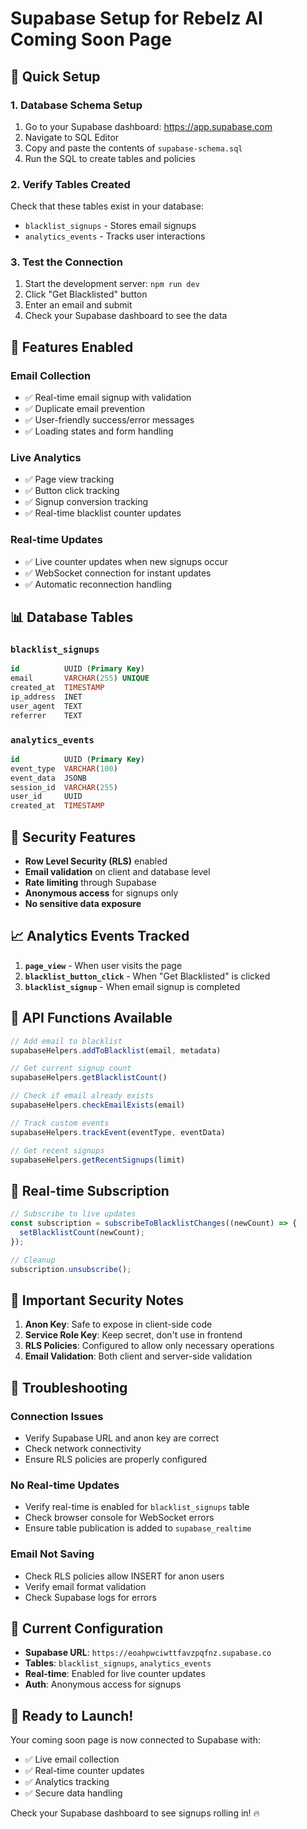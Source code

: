# Supabase Setup for Rebelz AI Coming Soon Page

## 🚀 Quick Setup

### 1. **Database Schema Setup**
1. Go to your Supabase dashboard: https://app.supabase.com
2. Navigate to SQL Editor
3. Copy and paste the contents of `supabase-schema.sql`
4. Run the SQL to create tables and policies

### 2. **Verify Tables Created**
Check that these tables exist in your database:
- `blacklist_signups` - Stores email signups
- `analytics_events` - Tracks user interactions

### 3. **Test the Connection**
1. Start the development server: `npm run dev`
2. Click "Get Blacklisted" button
3. Enter an email and submit
4. Check your Supabase dashboard to see the data

## 🔧 **Features Enabled**

### **Email Collection**
- ✅ Real-time email signup with validation
- ✅ Duplicate email prevention
- ✅ User-friendly success/error messages
- ✅ Loading states and form handling

### **Live Analytics**
- ✅ Page view tracking
- ✅ Button click tracking
- ✅ Signup conversion tracking
- ✅ Real-time blacklist counter updates

### **Real-time Updates**
- ✅ Live counter updates when new signups occur
- ✅ WebSocket connection for instant updates
- ✅ Automatic reconnection handling

## 📊 **Database Tables**

### `blacklist_signups`
```sql
id          UUID (Primary Key)
email       VARCHAR(255) UNIQUE
created_at  TIMESTAMP
ip_address  INET
user_agent  TEXT
referrer    TEXT
```

### `analytics_events` 
```sql
id          UUID (Primary Key)
event_type  VARCHAR(100)
event_data  JSONB
session_id  VARCHAR(255)
user_id     UUID
created_at  TIMESTAMP
```

## 🔐 **Security Features**

- **Row Level Security (RLS)** enabled
- **Email validation** on client and database level
- **Rate limiting** through Supabase
- **Anonymous access** for signups only
- **No sensitive data exposure**

## 📈 **Analytics Events Tracked**

1. **`page_view`** - When user visits the page
2. **`blacklist_button_click`** - When "Get Blacklisted" is clicked  
3. **`blacklist_signup`** - When email signup is completed

## 🎯 **API Functions Available**

```typescript
// Add email to blacklist
supabaseHelpers.addToBlacklist(email, metadata)

// Get current signup count
supabaseHelpers.getBlacklistCount()

// Check if email already exists
supabaseHelpers.checkEmailExists(email)

// Track custom events
supabaseHelpers.trackEvent(eventType, eventData)

// Get recent signups
supabaseHelpers.getRecentSignups(limit)
```

## 🔄 **Real-time Subscription**

```typescript
// Subscribe to live updates
const subscription = subscribeToBlacklistChanges((newCount) => {
  setBlacklistCount(newCount);
});

// Cleanup
subscription.unsubscribe();
```

## 🚨 **Important Security Notes**

1. **Anon Key**: Safe to expose in client-side code
2. **Service Role Key**: Keep secret, don't use in frontend
3. **RLS Policies**: Configured to allow only necessary operations
4. **Email Validation**: Both client and server-side validation

## 🐛 **Troubleshooting**

### Connection Issues
- Verify Supabase URL and anon key are correct
- Check network connectivity
- Ensure RLS policies are properly configured

### No Real-time Updates
- Verify real-time is enabled for `blacklist_signups` table
- Check browser console for WebSocket errors
- Ensure table publication is added to `supabase_realtime`

### Email Not Saving
- Check RLS policies allow INSERT for anon users
- Verify email format validation
- Check Supabase logs for errors

## 📱 **Current Configuration**

- **Supabase URL**: `https://eoahpwciwttfavzpqfnz.supabase.co`
- **Tables**: `blacklist_signups`, `analytics_events`
- **Real-time**: Enabled for live counter updates
- **Auth**: Anonymous access for signups

## 🎉 **Ready to Launch!**

Your coming soon page is now connected to Supabase with:
- ✅ Live email collection
- ✅ Real-time counter updates  
- ✅ Analytics tracking
- ✅ Secure data handling

Check your Supabase dashboard to see signups rolling in! 🔥